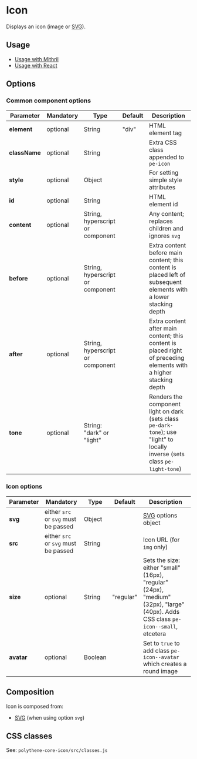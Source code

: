 # Icon

Displays an icon (image or [SVG](../polythene-svg)).



## Usage

* [Usage with Mithril](Icon-Mithril.md)
* [Usage with React](Icon-React.md)



## Options

### Common component options

| **Parameter** |  **Mandatory** | **Type** | **Default** | **Description** |
| ------------- | -------------- | -------- | ----------- | --------------- |
| **element**   | optional | String | "div" | HTML element tag |
| **className** | optional | String |       | Extra CSS class appended to `pe-icon` |
| **style**     | optional | Object |       | For setting simple style attributes |
| **id**        | optional | String |       | HTML element id |
| **content**   | optional | String, hyperscript or component |  | Any content; replaces children and ignores `svg`  |
| **before**    | optional | String, hyperscript or component | | Extra content before main content; this content is placed left of subsequent elements with a lower stacking depth |
| **after**     | optional | String, hyperscript or component | | Extra content after main content; this content is placed right of preceding elements with a higher stacking depth |
| **tone**      | optional       | String: "dark" or "light" |  | Renders the component light on dark (sets class `pe-dark-tone`); use "light" to locally inverse (sets class `pe-light-tone`) |

### Icon options

| **Parameter** |  **Mandatory** | **Type** | **Default** | **Description** |
| ------------- | -------------- | -------- | ----------- | --------------- |
| **svg**       | either `src` or `svg` must be passed | Object |  | [SVG](SVG.md) options object |
| **src**       | either `src` or `svg` must be passed | String |  | Icon URL (for `img` only) |
| **size**      | optional | String | "regular" | Sets the size: either "small" (16px), "regular" (24px), "medium" (32px), "large" (40px). Adds CSS class `pe-icon--small`, etcetera |
| **avatar**    | optional | Boolean | | Set to `true` to add class `pe-icon--avatar` which creates a round image |



## Composition

Icon is composed from:

* [SVG](SVG.md) (when using option `svg`)



## CSS classes

See: `polythene-core-icon/src/classes.js`


